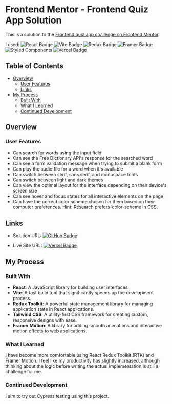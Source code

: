 # Frontend Mentor - Frontend Quiz App Solution

This is a solution to the [Frontend quiz app challenge on Frontend Mentor](https://www.frontendmentor.io/challenges/dictionary-web-app-h5wwnyuKFL).

I used:
![React Badge](https://img.shields.io/badge/React-61DAFB?logo=react&logoColor=000&style=flat)
![Vite Badge](https://img.shields.io/badge/Vite-646CFF?logo=vite&logoColor=fff&style=flat)
![Redux Badge](https://img.shields.io/badge/Redux-764ABC?logo=redux&logoColor=fff&style=flat)
![Framer Badge](https://img.shields.io/badge/Framer-05F?logo=framer&logoColor=fff&style=flat)
![Styled Components](https://img.shields.io/badge/styled--components-DB7093?logo=styled-components&logoColor=fff&style=flat)
![Vercel Badge](https://img.shields.io/badge/Vercel-000?logo=vercel&logoColor=fff&style=flat)

## Table of Contents

- [Overview](#overview)
  - [User Features](#user-features)
  - [Links](#links)
- [My Process](#my-process)
  - [Built With](#built-with)
  - [What I Learned](#what-i-learned)
  - [Continued Development](#continued-development)

## Overview

### User Features

- Can search for words using the input field
- Can see the Free Dictionary API's response for the searched word
- Can see a form validation message when trying to submit a blank form
- Can play the audio file for a word when it's available
- Can switch between serif, sans serif, and monospace fonts
- Can switch between light and dark themes
- Can view the optimal layout for the interface depending on their device's screen size
- Can see hover and focus states for all interactive elements on the page
- Can have the correct color scheme chosen for them based on their computer preferences. Hint: Research prefers-color-scheme in CSS.

## Links

- Solution URL:
  [![GitHub Badge](https://img.shields.io/badge/GitHub-Frontend%20Quiz%20App-3F54A3?logo=github&logoColor=fff&style=flat)](https://github.com/nyiyezin/fem-dictionary-web-app)

- Live Site URL:
  [![Vercel Badge](https://img.shields.io/badge/Vercel-000?logo=vercel&logoColor=fff&style=flat)](https://fem-frontend-quiz-npqfn0v48-nyz83s-projects.vercel.app/)

## My Process

### Built With

- **React**: A JavaScript library for building user interfaces.
- **Vite**: A fast build tool that significantly speeds up the development process.
- **Redux Toolkit**: A powerful state management library for managing application state in React applications.
- **Tailwind CSS**: A utility-first CSS framework for creating custom, responsive designs with ease.
- **Framer Motion**: A library for adding smooth animations and interactive motion effects to web applications.

### What I Learned

I have become more comfortable using React Redux Toolkit (RTK) and Framer Motion. I feel like my productivity has slightly increased, although thinking about the logic before writing the actual implementation is still a challenge for me.

### Continued Development

I aim to try out Cypress testing using this project.
